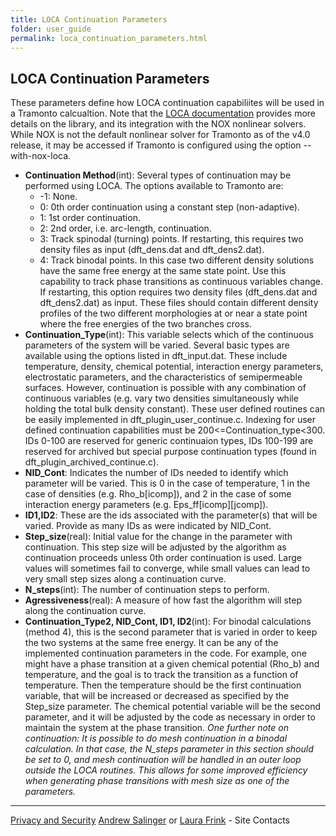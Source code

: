 ```yaml
---
title: LOCA Continuation Parameters
folder: user_guide
permalink: loca_continuation_parameters.html
---
```


## LOCA Continuation Parameters

These parameters define how LOCA continuation capabiliites will be used in a Tramonto calcualtion. Note that the [LOCA documentation](https://trilinos.github.io/nox_and_loca_doxygen.html) provides more details on the library, and its integration with the NOX nonlinear solvers. While NOX is not the default nonlinear solver for Tramonto as of the v4.0 release, it may be accessed if Tramonto is configured using the option --with-nox-loca.

*   **Continuation Method**(int): Several types of continuation may be performed using LOCA. The options available to Tramonto are:
    *   -1: None.
    *   0: 0th order continuation using a constant step (non-adaptive).
    *   1: 1st order continuation.
    *   2: 2nd order, i.e. arc-length, continuation.
    *   3: Track spinodal (turning) points. If restarting, this requires two density files as input (dft_dens.dat and dft_dens2.dat).
    *   4: Track binodal points. In this case two different density solutions have the same free energy at the same state point. Use this capability to track phase transitions as continuous variables change. If restarting, this option requires two density files (dft_dens.dat and dft_dens2.dat) as input. These files should contain different density profiles of the two different morphologies at or near a state point where the free energies of the two branches cross.
*   **Continuation_Type**(int): This variable selects which of the continuous parameters of the system will be varied. Several basic types are available using the options listed in dft_input.dat. These include temperature, density, chemical potential, interaction energy parameters, electrostatic parameters, and the characteristics of semipermeable surfaces. However, continuation is possible with any combination of continuous variables (e.g. vary two densities simultaneously while holding the total bulk density constant). These user defined routines can be easily implemented in dft_plugin_user_continue.c. Indexing for user defined continuation capabilities must be 200<=Continuation_type<300\. IDs 0-100 are reserved for generic continuaion types, IDs 100-199 are reserved for archived but special purpose continuation types (found in dft_plugin_archived_continue.c).
*   **NID_Cont**: Indicates the number of IDs needed to identify which parameter will be varied. This is 0 in the case of temperature, 1 in the case of densities (e.g. Rho_b[icomp]), and 2 in the case of some interaction energy parameters (e.g. Eps_ff[icomp][jcomp]).
*   **ID1,ID2**: These are the ids associated with the parameter(s) that will be varied. Provide as many IDs as were indicated by NID_Cont.
*   **Step_size**(real): Initial value for the change in the parameter with continuation. This step size will be adjusted by the algorithm as continuation proceeds unless 0th order continuation is used. Large values will sometimes fail to converge, while small values can lead to very small step sizes along a continuation curve.
*   **N_steps**(int): The number of continuation steps to perform.
*   **Agressiveness**(real): A measure of how fast the algorithm will step along the continuation curve.
*   **Continuation_Type2, NID_Cont, ID1, ID2**(int): For binodal calculations (method 4), this is the second parameter that is varied in order to keep the two systems at the same free energy. It can be any of the implemented continuation parameters in the code. For example, one might have a phase transition at a given chemical potential (Rho_b) and temperature, and the goal is to track the transition as a function of temperature. Then the temperature should be the first continuation variable, that will be increased or decreased as specified by the Step_size parameter. The chemical potential variable will be the second parameter, and it will be adjusted by the code as necessary in order to maintain the system at the phase transition.
_One further note on continuation: It is possible to do mesh continuation in a binodal calculation. In that case, the N_steps parameter in this section should be set to 0, and mesh continuation will be handled in an outer loop outside the LOCA routines. This allows for some improved efficiency when generating phase transitions with mesh size as one of the parameters._

***

[Privacy and Security](http://www.sandia.gov/general/privacy-security/index.html)
[Andrew Salinger](mailto:agsalin@sandia.gov) or [Laura Frink](mailto:ljfrink@colderinsights.com) - Site Contacts
